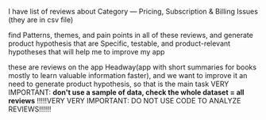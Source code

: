 I have list of reviews about Category — Pricing, Subscription & Billing Issues (they are in csv file)

find Patterns, themes, and pain points in all of these reviews, and generate product hypothesis that  are Specific, testable, and product-relevant hypotheses that will help me to improve my app

these are reviews on the app Headway(app with short summaries for books mostly to learn valuable information faster), and we want to improve it an need to generate product hypothesis, so that is the main task
VERY IMPORTANT: **don't use a sample of data, check the whole dataset = all reviews**
!!!!!VERY VERY IMPORTANT: DO NOT USE CODE TO ANALYZE REVIEWS!!!!!!
